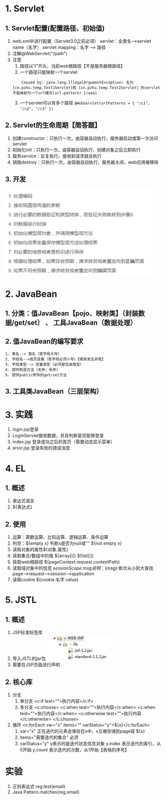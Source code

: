 # 1. Servlet
## 1. Servlet配置(配置路径、初始值)
1. web.xml中进行配置（Servlet3.0之前必须）
	servlet：全类名-->servlet name（名字）
	servlet mapping：名字 --> 路径
2. 注解@WebServlet("/path")
3. 注意
	1. 路径以“/”开头，当前web根路径【不是服务器根路径】
	2. 一个路径只能映射一个servlet
	```
		Caused by: java.lang.IllegalArgumentException: 名为 [cn.pzhu.temp.Test1Servlet]和 [cn.pzhu.temp.Test2Servlet] 的servlet不能映射为一个url模式(url-pattern) [/aaa]
	```
	3. 一个servlet可以有多个路径
	```@WebServlet(urlPatterns = { "/c1", "/c2", "/c3" })```
## 2. Servlet的生命周期【简答题】
1. 创建constructor：只执行一次，由容器自动执行，服务器启动或第一次访问servlet
2. 初始化init：只执行一次，由容器自动执行，创建对象之后立即执行
3. 服务service：反复执行，接收到请求就会执行
4. 销毁destroy：只执行一次，由容器自动执行，服务器关闭，web应用被移除

## 3. 开发
![](day04_files/1.jpg)



# 2. JavaBean
## 1. 分类：值JavaBean【pojo、映射类】（封装数据/get/set） 、 工具JavaBean（数据处理）
## 2. 值JavaBean的编写要求
	1. 表名--> 类名（首字母大写）
	2. 字段名-->成员变量（首字母必须小写）【框架发生异常】
	3. 字段类型--> 变量类型（必须是包装类型）
	4. 提供构造方法（无参、有参）
	5. 提供public修饰的get/set方法
## 3. 工具类JavaBean（三层架构）

# 3. 实践
1. login.jsp登录
2. LoginServlet接收数据，并且判断是否能够登录
3. index.jsp 登录成功之后的首页（需要动态显示菜单）
4. error.jsp 登录失败的错误消息

# 4. EL
## 1. 概述
1. 表达式语言
2. ${表达式}
## 2. 使用
1. 运算：算数运算、比较运算、逻辑运算、条件运算
2. 判空：${empty x} 判断x是否为null或""   ${not empty x}
3. 读取对象的属性${对象.属性}
4. 读取集合/数组中的值 ${array[i]}  ${list[i]}
5. 获取web根路径 ${pageContext.request.contextPath}
6. 读取域对象中的信息 ${sessionScope.msg }
	说明：${msg}:依次从小到大查找 page-->request-->session-->application
7. 读取cookie  ${cookie.名字.value}

# 5. JSTL
## 1. 概述
1. JSP标准标签库
2. 导入JSTL的jar包
![](day04_files/2.jpg)
3. 需要在JSP页面进行声明
## 2. 核心库
1. 分支
	1. 单分支 <c:if test="">执行内容</c:if>
	2. 多分支
		<c:choose>
			<c:when test="">执行内容</c:when>
			<c:when test="">执行内容</c:when>
			<c:otherwise test="">执行内容</c:otherwise>
		</c:choose>
2. 循环
	<c:forEach var="x" items="" varStatus="y">${x}</c:forEach>
	1.  var="x" 正在迭代的元素会保存在x中，x又被存储到page域 ${x}
	2.  items="需要迭代的集合" 必须
	3.  varStatus="y" y表示的是迭代状态信息对象
			y.index 表示迭代的索引，从0开始
			y.count 表示迭代的次数，从1开始【表格的序号】
# 实验
1. 正则表达式  reg.test(email)
2. Java    Pattern.matches(reg,email)